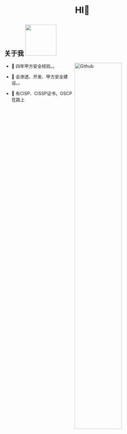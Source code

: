 <h1 align="center">HI👋</h1>



<h2> 关于我 <img src = "https://media0.giphy.com/media/KDDpcKigbfFpnejZs6/giphy.gif?cid=ecf05e47oy6f4zjs8g1qoiystc56cu7r9tb8a1fe76e05oty&rid=giphy.gif" width = 100px></h2>

<img width="55%" align="right" alt="Github" src="https://raw.githubusercontent.com/onimur/.github/master/.resources/git-header.svg" />

- 🔭 四年甲方安全经验。。
  
- 🌱 会渗透、开发、甲方安全建设。。
  
- 👯 有CISP、CISSP证书，OSCP在路上

